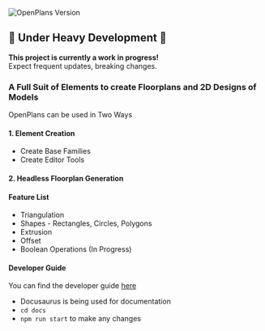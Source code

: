 ![OpenPlans Version](https://img.shields.io/github/package-json/v/opengeometry-io/openplans?style=for-the-badge&color=4460FF)

## 🚧 Under Heavy Development 🚧  

**This project is currently a work in progress!**  
Expect frequent updates, breaking changes. 

### A Full Suit of Elements to create Floorplans and 2D Designs of Models

OpenPlans can be used in Two Ways
#### 1. Element Creation
- Create Base Families
- Create Editor Tools

#### 2. Headless Floorplan Generation

#### Feature List
- Triangulation
- Shapes - Rectangles, Circles, Polygons
- Extrusion
- Offset
- Boolean Operations (In Progress)

#### Developer Guide
You can find the developer guide [here](https://github.com/OpenGeometry-io/OpenPlans/blob/main/developer.md)

- Docusaurus is being used for documentation
- `cd docs`
- `npm run start` to make any changes
